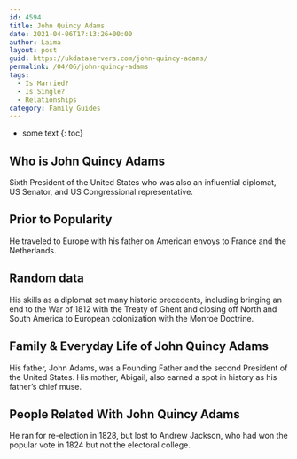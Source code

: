 ```yaml
---
id: 4594
title: John Quincy Adams
date: 2021-04-06T17:13:26+00:00
author: Laima
layout: post
guid: https://ukdataservers.com/john-quincy-adams/
permalink: /04/06/john-quincy-adams
tags:
  - Is Married?
  - Is Single?
  - Relationships
category: Family Guides
---
```


* some text
{: toc}


## Who is John Quincy Adams
                  
                  
                  
Sixth President of the United States who was also an influential diplomat, US Senator, and US Congressional representative.
                  
              
            
              
            
                
                
                
## Prior to Popularity
                  
                  
                  
He traveled to Europe with his father on American envoys to France and the Netherlands.
                  
              
            
              
            
                
                
                
## Random data
                  
                  
                  
His skills as a diplomat set many historic precedents, including bringing an end to the War of 1812 with the Treaty of Ghent and closing off North and South America to European colonization with the Monroe Doctrine.
                  
              
            
              
            
                
                
                
## Family & Everyday Life of John Quincy Adams
                  
                  
                  
His father, John Adams, was a Founding Father and the second President of the United States. His mother, Abigail, also earned a spot in history as his father&#8217;s chief muse.
                  
              
            
              
            
                
                
                
## People Related With John Quincy Adams
                  
                  
                  
He ran for re-election in 1828, but lost to Andrew Jackson, who had won the popular vote in 1824 but not the electoral college.
                  
              
            
              
            
                
              
            
              
              
            
            
              
            
          
          
          
